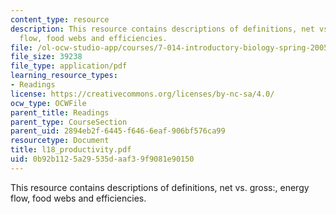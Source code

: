 ```yaml
---
content_type: resource
description: This resource contains descriptions of definitions, net vs. gross:, energy
  flow, food webs and efficiencies.
file: /ol-ocw-studio-app/courses/7-014-introductory-biology-spring-2005/0b92b1125a29535daaf39f9081e90150_l18_productivity.pdf
file_size: 39238
file_type: application/pdf
learning_resource_types:
- Readings
license: https://creativecommons.org/licenses/by-nc-sa/4.0/
ocw_type: OCWFile
parent_title: Readings
parent_type: CourseSection
parent_uid: 2894eb2f-6445-f646-6eaf-906bf576ca99
resourcetype: Document
title: l18_productivity.pdf
uid: 0b92b112-5a29-535d-aaf3-9f9081e90150
---
```

This resource contains descriptions of definitions, net vs. gross:, energy flow, food webs and efficiencies.